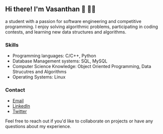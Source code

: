 ## Hi there! I'm Vasanthan 👋 🧑‍💻

a student with a passion for software engineering and competitive programming. I enjoy solving algorithmic problems, participating in coding contests, and learning new data structures and algorithms.

### Skills

- Programming languages: C/C++, Python
- Database Management systems: SQL, MySQL
- Computer Science Knowledge: Object Oriented Programming, Data Strucutres and Algorithms
- Operating Systems: Linux

### Contact

- <a href = "vasanthan_b@outlook.com">Email</a>
- <a href = "https://www.linkedin.com/in/vasanthanb">LinkedIn</a>
- <a href = "Twitter: https://www.twitter.com/_vasanthan_">Twitter</a> 

Feel free to reach out if you'd like to collaborate on projects or have any questions about my experience.
